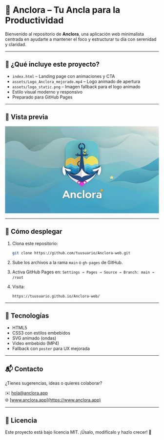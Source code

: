 # 🌊 Anclora – Tu Ancla para la Productividad

Bienvenido al repositorio de **Anclora**, una aplicación web minimalista centrada en ayudarte a mantener el foco y estructurar tu día con serenidad y claridad.

---

## 🚀 ¿Qué incluye este proyecto?

- `index.html` – Landing page con animaciones y CTA
- `assets/Logo_Anclora_mejorado.mp4` – Logo animado de apertura
- `assets/logo_static.png` – Imagen fallback para el logo animado
- Estilo visual moderno y responsivo
- Preparado para GitHub Pages

---

## 📸 Vista previa

![preview](assets/logo_static.png)

---

## 🔧 Cómo desplegar

1. Clona este repositorio:
   ```bash
   git clone https://github.com/tuusuario/Anclora-web.git
   ```

2. Sube los archivos a la rama `main` o `gh-pages` de GitHub.

3. Activa GitHub Pages en:
   `Settings → Pages → Source → Branch: main → /root`

4. Visita:
   ```
   https://tuusuario.github.io/Anclora-web/
   ```

---

## 🧩 Tecnologías

- HTML5
- CSS3 con estilos embebidos
- SVG animado (ondas)
- Video embebido (MP4)
- Fallback con `poster` para UX mejorada

---

## 📬 Contacto

¿Tienes sugerencias, ideas o quieres colaborar?

✉️ hola@anclora.app  
🌐 [www.anclora.app](https://www.anclora.app)

---

## 📄 Licencia

Este proyecto está bajo licencia MIT. ¡Úsalo, modifícalo y hazlo crecer! 🌱

